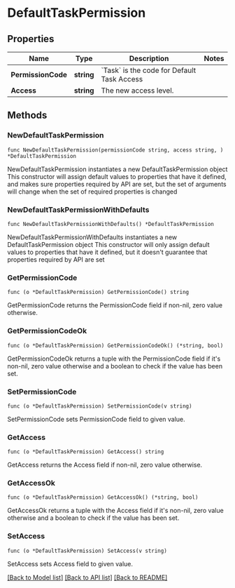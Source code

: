 # DefaultTaskPermission

## Properties

Name | Type | Description | Notes
------------ | ------------- | ------------- | -------------
**PermissionCode** | **string** | &#x60;Task&#x60; is the code for Default Task Access | 
**Access** | **string** | The new access level. | 

## Methods

### NewDefaultTaskPermission

`func NewDefaultTaskPermission(permissionCode string, access string, ) *DefaultTaskPermission`

NewDefaultTaskPermission instantiates a new DefaultTaskPermission object
This constructor will assign default values to properties that have it defined,
and makes sure properties required by API are set, but the set of arguments
will change when the set of required properties is changed

### NewDefaultTaskPermissionWithDefaults

`func NewDefaultTaskPermissionWithDefaults() *DefaultTaskPermission`

NewDefaultTaskPermissionWithDefaults instantiates a new DefaultTaskPermission object
This constructor will only assign default values to properties that have it defined,
but it doesn't guarantee that properties required by API are set

### GetPermissionCode

`func (o *DefaultTaskPermission) GetPermissionCode() string`

GetPermissionCode returns the PermissionCode field if non-nil, zero value otherwise.

### GetPermissionCodeOk

`func (o *DefaultTaskPermission) GetPermissionCodeOk() (*string, bool)`

GetPermissionCodeOk returns a tuple with the PermissionCode field if it's non-nil, zero value otherwise
and a boolean to check if the value has been set.

### SetPermissionCode

`func (o *DefaultTaskPermission) SetPermissionCode(v string)`

SetPermissionCode sets PermissionCode field to given value.


### GetAccess

`func (o *DefaultTaskPermission) GetAccess() string`

GetAccess returns the Access field if non-nil, zero value otherwise.

### GetAccessOk

`func (o *DefaultTaskPermission) GetAccessOk() (*string, bool)`

GetAccessOk returns a tuple with the Access field if it's non-nil, zero value otherwise
and a boolean to check if the value has been set.

### SetAccess

`func (o *DefaultTaskPermission) SetAccess(v string)`

SetAccess sets Access field to given value.



[[Back to Model list]](../README.md#documentation-for-models) [[Back to API list]](../README.md#documentation-for-api-endpoints) [[Back to README]](../README.md)


